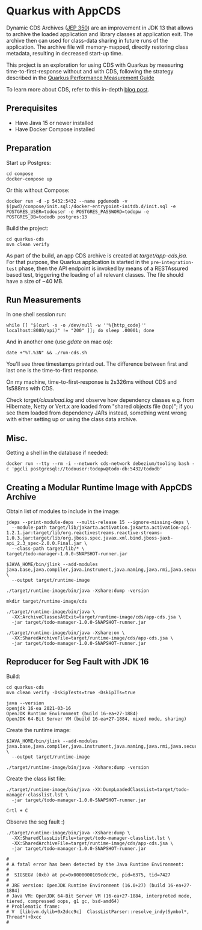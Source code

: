 # Quarkus with AppCDS

Dynamic CDS Archives ([JEP 350](https://openjdk.java.net/jeps/350)) are an improvement in JDK 13 that allows to archive the loaded application and library classes at application exit.
The archive then can used for class-data sharing in future runs of the application.
The archive file will memory-mapped, directly restoring class metadata, resulting in decreased start-up time.

This project is an exploration for using CDS with Quarkus by measuring time-to-first-response without and with CDS, following the strategy described in the [Quarkus Performance Measurement Guide](https://quarkus.io/guides/performance-measure)

To learn more about CDS, refer to this in-depth [blog post](https://blog.codefx.org/java/application-class-data-sharing/).

## Prerequisites

* Have Java 15 or newer installed
* Have Docker Compose installed

## Preparation

Start up Postgres:

```shell
cd compose
docker-compose up
```

Or this without Compose:

```shell
docker run -d -p 5432:5432 --name pgdemodb -v $(pwd)/compose/init.sql:/docker-entrypoint-initdb.d/init.sql -e POSTGRES_USER=todouser -e POSTGRES_PASSWORD=todopw -e POSTGRES_DB=tododb postgres:13
```

Build the project:

```shell
cd quarkus-cds
mvn clean verify
```

As part of the build, an app CDS archive is created at _target/app-cds.jsa_.
For that purpose, the Quarkus application is started in the `pre-integration-test` phase,
then the API endpoint is invoked by means of a RESTAssured based test,
triggering the loading of all relevant classes.
The file should have a size of ~40 MB.

## Run Measurements

In one shell session run:

```shell
while [[ "$(curl -s -o /dev/null -w ''%{http_code}'' localhost:8080/api)" != "200" ]]; do sleep .00001; done
```

And in another one (use _gdate_ on mac os):

```shell
date +"%T.%3N" && ./run-cds.sh
```

You'll see three timestamps printed out.
The difference between first and last one is the time-to-first response.

On my machine, time-to-first-response is 2s326ms without CDS and 1s588ms with CDS.

Check _target/classload.log_ and observe how dependency classes e.g. from Hibernate, Netty or Vert.x are loaded from "shared objects file (top)"; if you see them loaded from dependency JARs instead, something went wrong with either setting up or using the class data archive.

## Misc.

Getting a shell in the database if needed:

```shell
docker run --tty --rm -i --network cds-network debezium/tooling bash -c 'pgcli postgresql://todouser:todopw@todo-db:5432/tododb'
```

## Creating a Modular Runtime Image with AppCDS Archive

Obtain list of modules to include in the image:

```shell
jdeps --print-module-deps --multi-release 15 --ignore-missing-deps \
  --module-path target/lib/jakarta.activation.jakarta.activation-api-1.2.1.jar:target/lib/org.reactivestreams.reactive-streams-1.0.3.jar:target/lib/org.jboss.spec.javax.xml.bind.jboss-jaxb-api_2.3_spec-2.0.0.Final.jar \
  --class-path target/lib/* \
target/todo-manager-1.0.0-SNAPSHOT-runner.jar
```

```shell
$JAVA_HOME/bin/jlink --add-modules java.base,java.compiler,java.instrument,java.naming,java.rmi,java.security.jgss,java.security.sasl,java.sql,jdk.jconsole,jdk.unsupported \
  --output target/runtime-image
```

```shell
./target/runtime-image/bin/java -Xshare:dump -version
```

```shell
mkdir target/runtime-image/cds

./target/runtime-image/bin/java \
  -XX:ArchiveClassesAtExit=target/runtime-image/cds/app-cds.jsa \
  -jar target/todo-manager-1.0.0-SNAPSHOT-runner.jar
```

```shell
./target/runtime-image/bin/java -Xshare:on \
  -XX:SharedArchiveFile=target/runtime-image/cds/app-cds.jsa \
  -jar target/todo-manager-1.0.0-SNAPSHOT-runner.jar
```

## Reproducer for Seg Fault with JDK 16

Build:

```shell
cd quarkus-cds
mvn clean verify -DskipTests=true -DskipITs=true
```

```shell
java --version
openjdk 16-ea 2021-03-16
OpenJDK Runtime Environment (build 16-ea+27-1884)
OpenJDK 64-Bit Server VM (build 16-ea+27-1884, mixed mode, sharing)
```

Create the runtime image:

```shell
$JAVA_HOME/bin/jlink --add-modules java.base,java.compiler,java.instrument,java.naming,java.rmi,java.security.jgss,java.security.sasl,java.sql,jdk.jconsole,jdk.unsupported \
  --output target/runtime-image
```

```shell
./target/runtime-image/bin/java -Xshare:dump -version
```

Create the class list file:

```shell
./target/runtime-image/bin/java -XX:DumpLoadedClassList=target/todo-manager-classlist.lst \
  -jar target/todo-manager-1.0.0-SNAPSHOT-runner.jar

Crtl + C
```

Observe the seg fault :)

```shell
./target/runtime-image/bin/java -Xshare:dump \
  -XX:SharedClassListFile=target/todo-manager-classlist.lst \
  -XX:SharedArchiveFile=target/runtime-image/cds/app-cds.jsa \
  -jar target/todo-manager-1.0.0-SNAPSHOT-runner.jar
```

```shell
#
# A fatal error has been detected by the Java Runtime Environment:
#
#  SIGSEGV (0xb) at pc=0x0000000109cdcc9c, pid=6375, tid=7427
#
# JRE version: OpenJDK Runtime Environment (16.0+27) (build 16-ea+27-1884)
# Java VM: OpenJDK 64-Bit Server VM (16-ea+27-1884, interpreted mode, tiered, compressed oops, g1 gc, bsd-amd64)
# Problematic frame:
# V  [libjvm.dylib+0x2dcc9c]  ClassListParser::resolve_indy(Symbol*, Thread*)+0xcc
#
```